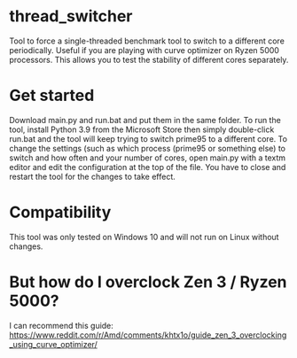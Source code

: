 # thread_switcher
Tool to force a single-threaded benchmark tool to switch to a different core periodically.
Useful if you are playing with curve optimizer on Ryzen 5000 processors.
This allows you to test the stability of different cores separately.

# Get started
Download main.py and run.bat and put them in the same folder.
To run the tool, install Python 3.9 from the Microsoft Store then simply double-click run.bat and the tool will keep trying to switch prime95 to a different core.
To change the settings (such as which process (prime95 or something else) to switch and how often and your number of cores,
open main.py with a textm editor and edit the configuration at the top of the file.
You have to close and restart the tool for the changes to take effect.

# Compatibility
This tool was only tested on Windows 10 and will not run on Linux without changes.

# But how do I overclock Zen 3 / Ryzen 5000?
I can recommend this guide: https://www.reddit.com/r/Amd/comments/khtx1o/guide_zen_3_overclocking_using_curve_optimizer/
